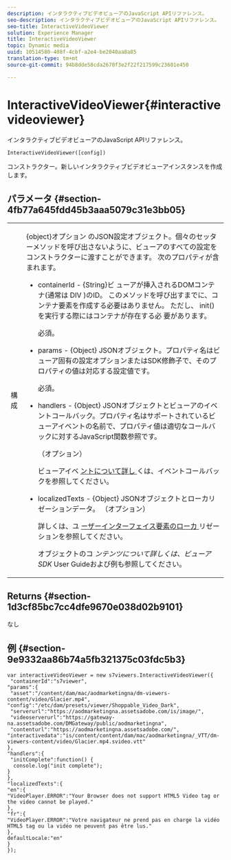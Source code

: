 ```yaml
---
description: インタラクティブビデオビューアのJavaScript APIリファレンス。
seo-description: インタラクティブビデオビューアのJavaScript APIリファレンス。
seo-title: InteractiveVideoViewer
solution: Experience Manager
title: InteractiveVideoViewer
topic: Dynamic media
uuid: 10514580-408f-4cbf-a2e4-be2040aa8a85
translation-type: tm+mt
source-git-commit: 94b8dde58cda2670f3e2f22f217599c23601e450

---
```



# InteractiveVideoViewer{#interactivevideoviewer}

インタラクティブビデオビューアのJavaScript APIリファレンス。

`InteractiveVideoViewer([config])`

コンストラクター。新しいインタラクティブビデオビューアインスタンスを作成します。

## パラメータ {#section-4fb77a645fdd45b3aaa5079c31e3bb05}

<table id="table_896DFF34A68A403DB93A6D597461A573"> 
 <tbody> 
  <tr> 
   <td colname="col1"> <p> <span class="codeph"> <span class="varname"> 構 </span> 成 </span> </p> </td> 
   <td colname="col2"> <p> <span class="codeph"> {object}オプション </span> のJSON設定オブジェクト。個々のセッターメソッドを呼び出さないように、ビューアのすべての設定をコンストラクターに渡すことができます。 次のプロパティが含まれます。 </p> <p> 
     <ul id="ul_789DBD5B72ED4C80B685455B0D59494D"> 
      <li id="li_28FDCB53E4AD4097A51F21B876C18FB1"> <p> <span class="codeph"> containerId </span> - <span class="codeph"> {String}ビ </span> ューアが挿入されるDOMコンテナ(通常は <span class="codeph"> DIV </span>)のID。 このメソッドを呼び出すまでに、コンテナ要素を作成する必要はありません。 ただし、 <span class="codeph"> init()を実行する際にはコンテナが存在する必 </span> 要があります。 </p> <p>必須。 </p> </li> 
      <li id="li_FDE00392DC1544ABBDD75F81EF814EF2"> <p> <span class="codeph"> params </span> - <span class="codeph"> {Object} </span> JSONオブジェクト。プロパティ名はビューア固有の設定オプションまたはSDK修飾子で、そのプロパティの値は対応する設定値です。 </p> <p>必須。 </p> </li> 
      <li id="li_C534D5091CDA4717BCC48E3EBBF09AB8"> <p> <span class="codeph"> handlers </span> - <span class="codeph"> {Object} </span> JSONオブジェクトとビューアのイベントコールバック。プロパティ名はサポートされているビューアイベントの名前で、プロパティ値は適切なコールバックに対するJavaScript関数参照です。 </p> <p>（オプション） </p> <p>ビューアイベ <a href="../../../c-html5-aem-asset-viewers/c-html5-aem-int-video/c-html5-aem-int-video-event-callbacks.md#concept-66d5996f2b1b44cab3d5264cda5c50cd" format="dita" scope="local"> ントについて詳し </a> くは、イベントコールバックを参照してください。 </p> </li> 
      <li id="li_42A3F3BEF1004E069F0FB2AE0A30B093"> <p> <span class="codeph"> localizedTexts </span> - <span class="codeph"> {Object} </span> JSONオブジェクトとローカリゼーションデータ。 （オプション） </p> <p>詳しくは、ユ <a href="../../../c-html5-aem-asset-viewers/c-html5-aem-int-video/c-html5-aem-int-video-viewer-localization.md#concept-cbfc39344c494eb7b9f6a272cff0cc74" format="dita" scope="local"> ーザーインターフェイス要素のローカ </a> リゼーションを参照してください。 </p> <p>オブジェクトのコ <i>ンテンツについて詳しくは、ビューアSDK</i> User Guideおよび例も参照してください。 </p> </li> 
     </ul> </p> </td> 
  </tr> 
 </tbody> 
</table>

## Returns {#section-1d3cf85bc7cc4dfe9670e038d02b9101}

なし

## 例 {#section-9e9332aa86b74a5fb321375c03fdc5b3}

```
var interactiveVideoViewer = new s7viewers.InteractiveVideoViewer({ 
 "containerId":"s7viewer", 
"params":{ 
 "asset":"/content/dam/mac/aodmarketingna/dm-viewers-content/video/Glacier.mp4", 
"config":"/etc/dam/presets/viewer/Shoppable_Video_Dark", 
 "serverurl":"https://aodmarketingna.assetsadobe.com/is/image/", 
 "videoserverurl":"https://gateway-na.assetsadobe.com/DMGateway/public/aodmarketingna", 
 "contenturl":"https://aodmarketingna.assetsadobe.com/", 
"interactivedata":"is/content/content/dam/mac/aodmarketingna/_VTT/dm-viewers-content/video/Glacier.mp4.svideo.vtt" 
}, 
"handlers":{ 
 "initComplete":function() { 
  console.log("init complete"); 
} 
}, 
"localizedTexts":{ 
"en":{ 
"VideoPlayer.ERROR":"Your Browser does not support HTML5 Video tag or the video cannot be played." 
}, 
"fr":{ 
"VideoPlayer.ERROR":"Votre navigateur ne prend pas en charge la vidéo HTML5 tag ou la vidéo ne peuvent pas être lus." 
}, 
defaultLocale:"en" 
} 
});
```

